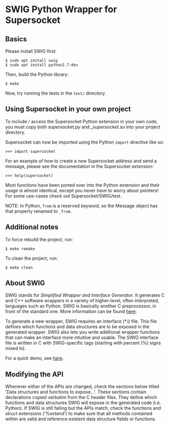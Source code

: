 # SWIG Python Wrapper for Supersocket



## Basics

Please install SWIG first:

    $ sudo apt install swig
	$ sudo apt install python2.7-dev
Then, build the Python library:

    $ make

Now, try running the tests in the `test/` directory.



## Using Supersocket in your own project

To include / access the Supersocket Python extension in your own code, you must 
copy both *supersocket.py* and *_supersocket.so* into your project directory.

Supersocket can now be imported using the Python `import` directive like so:

    >>> import supersocket

For an example of how to create a new Supersocket address and send a message, 
please see the documentation in the Supersocket extension:

    >>> help(supersocket)

Most functions have been ported over into the Python extension and their usage
is almost identical, except you never have to worry about pointers! For some
use-cases check out Supersocket/SWIG/test.

NOTE: In Python, `from` is a reserved keyword, so the Message object has that
      property renamed to `_from`.



## Additional notes

To force rebuild the project, run:

    $ make remake

To clean the project, run:

    $ make clean



## About SWIG

SWIG stands for *Simplified Wrapper and Interface Generator*. It generates C 
and C++ software wrappers in a variety of higher-level, often interpreted, 
languages such as Python. SWIG is basically another C preprocessor, in front of
the standard one. More information can be found [here](http://www.swig.org/).

To generate a new wrapper, SWIG requires an interface (\*.i) file. This file
defines which functions and data structures are to be exposed in the generated
wrapper. SWIG also lets you write additional wrapper functions that can make
an interface more intuitive and usable. The SWIG interface file is written in C
with SWIG-specific tags (starting with percent (%) signs mixed in).

For a quick demo, see [here](demo).



## Modifying the API

Whenever either of the APIs are changed, check the sections below titled
'Data structures and functions to expose...'. These sections contain 
declarations copied verbatim from the C header files. They define which 
functions and data structures SWIG will expose in the generated code (i.e.
Python). If SWIG is still failing but the APIs match, check the functions
and struct extensions ('%extend') to make sure that all methods contained
within are valid and reference existent data structure fields or functions.
